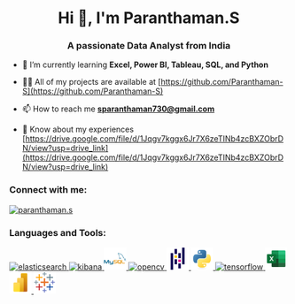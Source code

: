 <h1 align="center">Hi 👋, I'm Paranthaman.S</h1>
<h3 align="center">A passionate Data Analyst from India</h3>

- 🌱 I’m currently learning **Excel, Power BI, Tableau, SQL, and Python**

- 👨‍💻 All of my projects are available at [https://github.com/Paranthaman-S](https://github.com/Paranthaman-S)

- 📫 How to reach me **sparanthaman730@gmail.com**

- 📄 Know about my experiences [https://drive.google.com/file/d/1Jqgv7kggx6Jr7X6zeTINb4zcBXZObrDN/view?usp=drive_link](https://drive.google.com/file/d/1Jqgv7kggx6Jr7X6zeTINb4zcBXZObrDN/view?usp=drive_link)

<h3 align="left">Connect with me:</h3>
<p align="left">
<a href="https://linkedin.com/in/paranthaman.s" target="blank"><img align="center" src="https://raw.githubusercontent.com/rahuldkjain/github-profile-readme-generator/master/src/images/icons/Social/linked-in-alt.svg" alt="paranthaman.s" height="30" width="40" /></a>
</p>

<h3 align="left">Languages and Tools:</h3>
<p align="left"> <a href="https://www.elastic.co" target="_blank" rel="noreferrer"> <img src="https://www.vectorlogo.zone/logos/elastic/elastic-icon.svg" alt="elasticsearch" width="40" height="40"/> </a> <a href="https://www.elastic.co/kibana" target="_blank" rel="noreferrer"> <img src="https://www.vectorlogo.zone/logos/elasticco_kibana/elasticco_kibana-icon.svg" alt="kibana" width="40" height="40"/> </a> <a href="https://www.mysql.com/" target="_blank" rel="noreferrer"> <img src="https://raw.githubusercontent.com/devicons/devicon/master/icons/mysql/mysql-original-wordmark.svg" alt="mysql" width="40" height="40"/> </a> <a href="https://opencv.org/" target="_blank" rel="noreferrer"> <img src="https://www.vectorlogo.zone/logos/opencv/opencv-icon.svg" alt="opencv" width="40" height="40"/> </a> <a href="https://pandas.pydata.org/" target="_blank" rel="noreferrer"> <img src="https://raw.githubusercontent.com/devicons/devicon/2ae2a900d2f041da66e950e4d48052658d850630/icons/pandas/pandas-original.svg" alt="pandas" width="40" height="40"/> </a> <a href="https://www.python.org" target="_blank" rel="noreferrer"> <img src="https://raw.githubusercontent.com/devicons/devicon/master/icons/python/python-original.svg" alt="python" width="40" height="40"/> </a> <a href="https://www.tensorflow.org" target="_blank" rel="noreferrer"> <img src="https://www.vectorlogo.zone/logos/tensorflow/tensorflow-icon.svg" alt="tensorflow" width="40" height="40"/> <img src="\Assets\icons8-excel-48.png" alt="excel" width="40" height="40"/> <img src="\Assets\icons8-power-bi-2021-48.png" alt="Power BI" width="40" height="40"/> <img src="\Assets\icons8-tableau-software-48.png" alt="Tableau" width="40" height="40"/> </a> </p>
